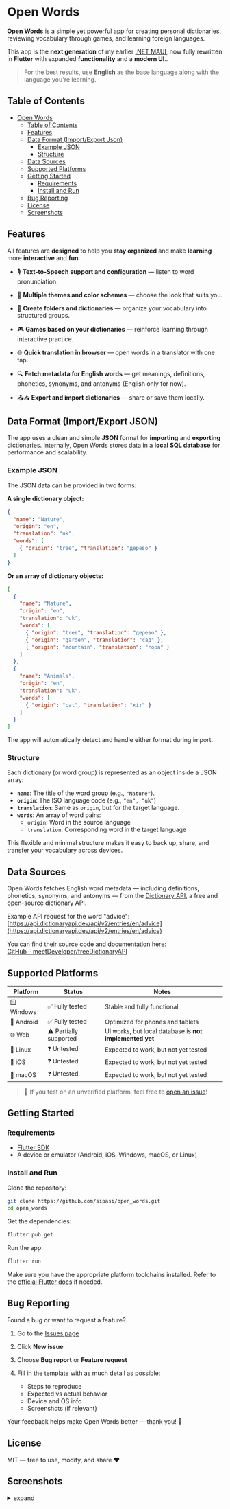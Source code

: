 # Open Words

**Open Words** is a simple yet powerful app for creating personal dictionaries, reviewing vocabulary through games, and learning foreign languages.

This app is the **next generation** of my earlier [.NET MAUI](https://github.com/sipasi/OpenDictionary), now fully rewritten in **Flutter** with expanded **functionality** and a **modern UI**..

> For the best results, use **English** as the base language along with the language you're learning.

## Table of Contents
- [Open Words](#open-words)
  - [Table of Contents](#table-of-contents)
  - [Features](#features)
  - [Data Format (Import/Export Json)](#data-format-importexport-json)
    - [Example JSON](#example-json)
    - [Structure](#structure)
  - [Data Sources](#data-sources)
  - [Supported Platforms](#supported-platforms)
  - [Getting Started](#getting-started)
    - [Requirements](#requirements)
    - [Install and Run](#install-and-run)
  - [Bug Reporting](#bug-reporting)
  - [License](#license)
  - [Screenshots](#screenshots)

## Features
All features are **designed** to help you **stay organized** and make **learning** more **interactive** and **fun**.

-   🎙️ **Text-to-Speech support and configuration** — listen to word pronunciation.
    
-   🎨 **Multiple themes and color schemes** — choose the look that suits you.
    
-   📁 **Create folders and dictionaries** — organize your vocabulary into structured groups.
    
-   🎮 **Games based on your dictionaries** — reinforce learning through interactive practice.
    
-   🌐 **Quick translation in browser** — open words in a translator with one tap.
    
-   🔍 **Fetch metadata for English words** — get meanings, definitions, phonetics, synonyms, and antonyms (English only for now).
    
-   📤📥 **Export and import dictionaries** — share or save them locally.
 
## Data Format (Import/Export JSON)

The app uses a clean and simple **JSON** format for **importing** and **exporting** dictionaries.
Internally, Open Words stores data in a **local SQL database** for performance and scalability.

### Example JSON
The JSON data can be provided in two forms:

**A single dictionary object:**
```json
{
  "name": "Nature",
  "origin": "en",
  "translation": "uk",
  "words": [
    { "origin": "tree", "translation": "дерево" }
  ]
}
```
**Or an array of dictionary objects:**
```json
[
  {
    "name": "Nature",
    "origin": "en",
    "translation": "uk",
    "words": [
      { "origin": "tree", "translation": "дерево" },
      { "origin": "garden", "translation": "сад" },
      { "origin": "mountain", "translation": "гора" }
    ]
  },
  {
    "name": "Animals",
    "origin": "en",
    "translation": "uk",
    "words": [
      { "origin": "cat", "translation": "кіт" }
    ]
  }
]
```
The app will automatically detect and handle either format during import.

### Structure

Each dictionary (or word group) is represented as an object inside a JSON array:

- **`name`**: The title of the word group (e.g., `"Nature"`).
- **`origin`**: The ISO language code (e.g., `"en", "uk"`)
- **`translation`**: Same as `origin`, but for the target language.
- **`words`**: An array of word pairs:
  - `origin`: Word in the source language
  - `translation`: Corresponding word in the target language

This flexible and minimal structure makes it easy to back up, share, and transfer your vocabulary across devices.
 
## Data Sources

Open Words fetches English word metadata — including definitions, phonetics, synonyms, and antonyms — from the [Dictionary API](https://dictionaryapi.dev/), a free and open-source dictionary API.

Example API request for the word "advice":  
[https://api.dictionaryapi.dev/api/v2/entries/en/advice](https://api.dictionaryapi.dev/api/v2/entries/en/advice)

You can find their source code and documentation here:  
[GitHub - meetDeveloper/freeDictionaryAPI](https://github.com/meetDeveloper/freeDictionaryAPI)

## Supported Platforms

| Platform  | Status                | Notes                                                   |
| --------- | --------------------- | ------------------------------------------------------- |
| 🪟 Windows | ✅ Fully tested        | Stable and fully functional                             |
| 🤖 Android | ✅ Fully tested        | Optimized for phones and tablets                        |
| 🌐 Web     | ⚠️ Partially supported | UI works, but local database is **not implemented yet** |
| 🐧 Linux   | ❓ Untested            | Expected to work, but not yet tested                    |
| 🍏 iOS     | ❓ Untested            | Expected to work, but not yet tested                    |
| 🍏 macOS   | ❓ Untested            | Expected to work, but not yet tested                    |

> 🧪 If you test on an unverified platform, feel free to [open an issue](https://github.com/sipasi/open_words/issues)!

## Getting Started

### Requirements

* [Flutter SDK](https://flutter.dev/docs/get-started/install)
* A device or emulator (Android, iOS, Windows, macOS, or Linux)

### Install and Run

Clone the repository:

```bash
git clone https://github.com/sipasi/open_words.git
cd open_words
```

Get the dependencies:

```bash
flutter pub get
```

Run the app:

```bash
flutter run
```

Make sure you have the appropriate platform toolchains installed. Refer to the [official Flutter docs](https://docs.flutter.dev/get-started/install) if needed.
  
## Bug Reporting

Found a bug or want to request a feature?

1. Go to the [Issues page](https://github.com/sipasi/open_words/issues)
2. Click **New issue**
3. Choose **Bug report** or **Feature request**
4. Fill in the template with as much detail as possible:

   * Steps to reproduce
   * Expected vs actual behavior
   * Device and OS info
   * Screenshots (if relevant)

Your feedback helps make Open Words better — thank you! 💛

## License

MIT — free to use, modify, and share ❤️

## Screenshots

<details>
  <summary>expand</summary> 

  ### Dark and Light

  <img src="https://github.com/sipasi/open_words/blob/main/screenshots/phone/explorer_page_dark.png?raw=true" width="30%"/>
  <img src="https://github.com/sipasi/open_words/blob/main/screenshots/phone/explorer_page_light.png?raw=true" width="30%"/>

  ### Build Vocabulary

  <img src="https://github.com/sipasi/open_words/blob/main/screenshots/phone/group_detail_page_light.png?raw=true" width="30%"/>
  <img src="https://github.com/sipasi/open_words/blob/main/screenshots/phone/word_detail_page_dark.png?raw=true" width="30%"/>

  > metadata web loading supports only english words
 
  ### Export your Dictionaries

  <img src="https://github.com/sipasi/open_words/blob/main/screenshots/phone/export_page_dark.png?raw=true" width="30%"/>

  > supports formats: json, text and pdf (will be available in future releases)
 
  ### Play Games

  <img src="https://github.com/sipasi/open_words/blob/main/screenshots/phone/game_list_page_light.png?raw=true" width="30%"/>
  <img src="https://github.com/sipasi/open_words/blob/main/screenshots/phone/game_compare_dark.png?raw=true" width="30%"/>
  <img src="https://github.com/sipasi/open_words/blob/main/screenshots/phone/game_constructor_dark.png?raw=true" width="30%"/>
  <img src="https://github.com/sipasi/open_words/blob/main/screenshots/phone/game_match_audios_dark.png?raw=true" width="30%"/>
  <img src="https://github.com/sipasi/open_words/blob/main/screenshots/phone/game_match_words_dark.png?raw=true" width="30%"/>

  ### Desktop or Tablet

  <img src="https://github.com/sipasi/open_words/blob/main/screenshots/desktop/explorer_page_dark.png?raw=true"/>
  <img src="https://github.com/sipasi/open_words/blob/main/screenshots/desktop/group_detail_page_dark.png?raw=true"/>

</details>
